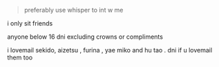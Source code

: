 

>preferably use whisper to int w me

i only sit friends

anyone below 16 dni excluding crowns or compliments 

i lovemail sekido, aizetsu , furina , yae miko and hu tao . dni if u lovemail them too
